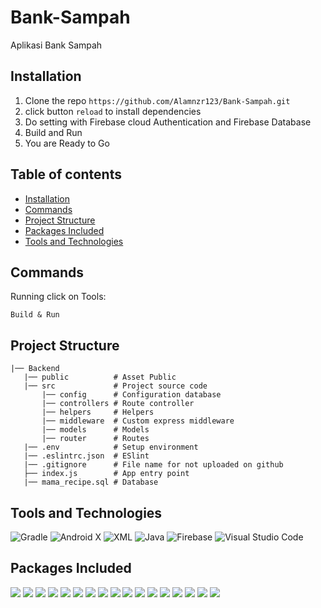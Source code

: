# Bank-Sampah
Aplikasi Bank Sampah

## Installation

1. Clone the repo `https://github.com/Alamnzr123/Bank-Sampah.git`
2. click button `reload` to install dependencies
3. Do setting with Firebase cloud Authentication and Firebase Database
4. Build and Run
5. You are Ready to Go

## Table of contents

- [Installation](#Installation)
- [Commands](#Commands)
- [Project Structure](#Project-Structure)
- [Packages Included](#Packages-Included)
- [Tools and Technologies](#Tools-and-Technologies)


## Commands

Running click on Tools:

```
Build & Run
```

## Project Structure

```
|── Backend
   |── public          # Asset Public
   |── src             # Project source code
       |── config      # Configuration database
       |── controllers # Route controller
       |── helpers     # Helpers
       |── middleware  # Custom express middleware
       |── models      # Models
       |── router      # Routes
   |── .env            # Setup environment
   |── .eslintrc.json  # ESlint
   |── .gitignore      # File name for not uploaded on github
   ├── index.js        # App entry point
   |── mama_recipe.sql # Database
```

## Tools and Technologies
![Gradle](https://img.shields.io/badge/Gradle-%23323330.svg?style=for-the-badge&logo=Gradle&logoColor=%23F7DF1)
![Android X](https://img.shields.io/badge/Android%20X-brown?style=for-the-badge&logo=AndroidX&logoColor=white)
![XML](https://img.shields.io/badge/XML-purple?style=for-the-badge&logo=XML&logoColor=%2361DAFB)
![Java](https://img.shields.io/badge/java-darkred?style=for-the-badge&logo=java&logoColor=white)
![Firebase](https://img.shields.io/badge/Firebase-yellow?style=for-the-badge&logo=Firebase&logoColor=white)
![Visual Studio Code](https://img.shields.io/badge/Visual%20Studio%20Code-0078d7.svg?style=for-the-badge&logo=visual-studio-code&logoColor=white)

## Packages Included

  ![](https://img.shields.io/badge/de.hdodenhof:circleimageview:3.1.0-blue)
  ![](https://img.shields.io/badge/androidx.gridlayout:gridlayout:1.0.0-blue)
  ![](https://img.shields.io/badge/androidx.cardview:cardview:1.0.0-blue)
  ![](https://img.shields.io/badge/androidx.recyclerview:recyclerview:1.0.0-blue)
  ![](https://img.shields.io/badge/com.google.android.material:material:1.0.0-blue)
  ![](https://img.shields.io/badge/androidx.annotation:annotation:1.0.0-blue)
  ![](https://img.shields.io/badge/com.github.bumptech.glide:glide:4.7.1-blue)
  ![](https://img.shields.io/badge/com.google.android.material:material:1.0.0-blue)
  ![](https://img.shields.io/badge/com.firebaseui:firebase-ui-database:6.1.0-blue)
  ![](https://img.shields.io/badge/com.google.firebase:firebase-core:17.2.1-blue)
  ![](https://img.shields.io/badge/com.google.firebase:firebase-auth:19.2.0-blue)
  ![](https://img.shields.io/badge/com.google.firebase:firebase-database:19.2.0-blue)
  ![](https://img.shields.io/badge/com.google.firebase:firebase-storage:19.1.0-blue)
  ![](https://img.shields.io/badge/junit:junit:4.12-blue)
  ![](https://img.shields.io/badge/androidx.test.ext:junit:1.1.1-blue)
  ![](https://img.shields.io/badge/com.jakewharton:butterknife:10.2.0-blue)
  ![](https://img.shields.io/badge/com.github.bumptech.glide:compiler:4.7.1-blue)